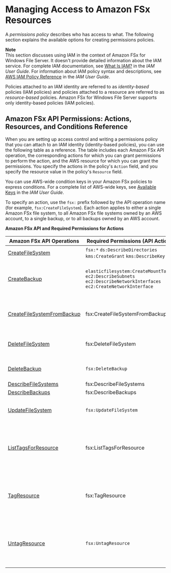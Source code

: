 # Managing Access to Amazon FSx Resources<a name="access-control-manage-access-intro"></a>

A *permissions policy* describes who has access to what\. The following section explains the available options for creating permissions policies\.

**Note**  
This section discusses using IAM in the context of Amazon FSx for Windows File Server\. It doesn't provide detailed information about the IAM service\. For complete IAM documentation, see [What Is IAM?](https://docs.aws.amazon.com/IAM/latest/UserGuide/introduction.html) in the *IAM User Guide*\. For information about IAM policy syntax and descriptions, see [AWS IAM Policy Reference](https://docs.aws.amazon.com/IAM/latest/UserGuide/reference_policies.html) in the *IAM User Guide*\.

Policies attached to an IAM identity are referred to as *identity\-based* policies \(IAM policies\) and policies attached to a resource are referred to as *resource\-based* policies\. Amazon FSx for Windows File Server supports only identity\-based policies \(IAM policies\)\. 

## Amazon FSx API Permissions: Actions, Resources, and Conditions Reference<a name="fsx-api-permissions-ref"></a>

When you are setting up access control and writing a permissions policy that you can attach to an IAM identity \(identity\-based policies\), you can use the following table as a reference\. The table includes each Amazon FSx API operation, the corresponding actions for which you can grant permissions to perform the action, and the AWS resource for which you can grant the permissions\. You specify the actions in the policy's `Action` field, and you specify the resource value in the policy's `Resource` field\. 

You can use AWS\-wide condition keys in your Amazon FSx policies to express conditions\. For a complete list of AWS\-wide keys, see [Available Keys](https://docs.aws.amazon.com/IAM/latest/UserGuide/reference_policies_elements.html#AvailableKeys) in the *IAM User Guide*\. 

To specify an action, use the `fsx:` prefix followed by the API operation name \(for example, `fsx:CreateFileSystem`\)\. Each action applies to either a single Amazon FSx file system, to all Amazon FSx file systems owned by an AWS account, to a single backup, or to all backups owned by an AWS account\.


**Amazon FSx API and Required Permissions for Actions**  

| Amazon FSx API Operations | Required Permissions \(API Actions\) | Resource | 
| --- | --- | --- | 
|   [CreateFileSystem](https://docs.aws.amazon.com/fsx/latest/APIReference/API_CreateFileSystem.html)   |  `fsx:*` `ds:DescribeDirectories` `kms:CreateGrant` `kms:DescribeKey`  |  `arn:aws:fsx:region:account-id:file-system/*`  | 
|   [CreateBackup](https://docs.aws.amazon.com/fsx/latest/APIReference/API_CreateBackup.html)  |  `elasticfilesystem:CreateMountTarget` `ec2:DescribeSubnets` `ec2:DescribeNetworkInterfaces` `ec2:CreateNetworkInterface`  |  `arn:aws:fsx:region:account-id:backup/*` `arn:aws:fsx:region:account-id:file-system/*` `arn:aws:fsx:region:account-id:file-system/filesystem-id`  | 
|   [CreateFileSystemFromBackup](https://docs.aws.amazon.com/fsx/latest/APIReference/API_CreateFileSystemFromBackup.html)   | fsx:CreateFileSystemFromBackup |  `arn:aws:fsx:region:account-id:file-system/*` `arn:aws:fsx:region:account-id:backup/*` `arn:aws:fsx:region:account-id:backup/backup-id`  | 
| [DeleteFileSystem](https://docs.aws.amazon.com/fsx/latest/APIReference/API_DeleteFileSystem.html) | fsx:DeleteFileSystem |  `arn:aws:fsx:region:account-id:file-system/*` `arn:aws:fsx:region:account-id:file-system/filesystem-id`  | 
| [DeleteBackup](https://docs.aws.amazon.com/fsx/latest/APIReference/API_DeleteBackup.html)  |  `fsx:DeleteBackup`  |  `arn:aws:fsx:region:account-id:backup/*` `arn:aws:fsx:region:account-id:backup/backup-id`  | 
|  [DescribeFileSystems](https://docs.aws.amazon.com/fsx/latest/APIReference/API_DescribeFileSystems.html) | fsx:DescribeFileSystems | N/A | 
| [DescribeBackups](https://docs.aws.amazon.com/fsx/latest/APIReference/API_DescribeBackups.html) | fsx:DescribeBackups | N/A | 
| [UpdateFileSystem](https://docs.aws.amazon.com/fsx/latest/APIReference/API_UpdateFileSystem.html) |  `fsx:UpdateFileSystem`  |  `arn:aws:fsx:region:account-id:file-system/*` `arn:aws:fsx:region:account-id:file-system/filesystem-id`  | 
| [ListTagsForResource](https://docs.aws.amazon.com/fsx/latest/APIReference/API_ListTagsForResource.html) | fsx:ListTagsForResource |  `arn:aws:fsx:region:account-id:file-system/*` `arn:aws:fsx:region:account-id:file-system/filesystem-id` `arn:aws:fsx:region:account-id:backup/*` `arn:aws:fsx:region:account-id:backup/backup-id`  | 
| [TagResource](https://docs.aws.amazon.com/fsx/latest/APIReference/API_TagResource.html) | fsx:TagResource |  `arn:aws:fsx:region:account-id:file-system/*` `arn:aws:fsx:region:account-id:file-system/filesystem-id` `arn:aws:fsx:region:account-id:backup/*` `arn:aws:fsx:region:account-id:backup/backup-id`  | 
| [UntagResource](https://docs.aws.amazon.com/fsx/latest/APIReference/API_UntagResource.html) |  `fsx:UntagResource`  |  `arn:aws:fsx:region:account-id:file-system/*` `arn:aws:fsx:region:account-id:file-system/filesystem-id` `arn:aws:fsx:region:account-id:backup/*` `arn:aws:fsx:region:account-id:backup/backup-id`  | 